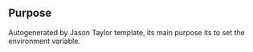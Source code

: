 ## Purpose
Autogenerated by Jason Taylor template, its main purpose its to set the environment variable.

